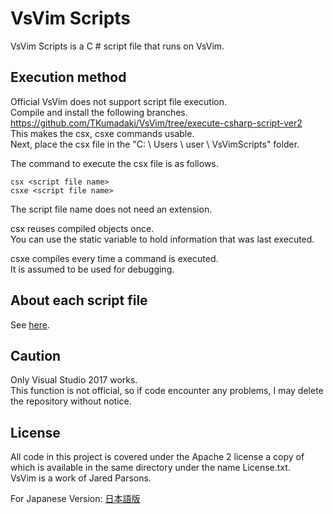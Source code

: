 VsVim Scripts
===

VsVim Scripts is a C # script file that runs on VsVim.  

## Execution method

Official VsVim does not support script file execution.  
Compile and install the following branches.  
https://github.com/TKumadaki/VsVim/tree/execute-csharp-script-ver2  
This makes the csx, csxe commands usable.  
Next, place the csx file in the "C: \ Users \ user \ VsVimScripts" folder.  

The command to execute the csx file is as follows.  

`csx <script file name>`  
`csxe <script file name>`  

The script file name does not need an extension.  

csx reuses compiled objects once.  
You can use the static variable to hold information that was last executed.  

csxe compiles every time a command is executed.  
It is assumed to be used for debugging.  

## About each script file

See [here](Documentation/ScriptFiles.md).  

## Caution

Only Visual Studio 2017 works.  
This function is not official, so if code encounter any problems, I may delete the repository without notice.  

## License

All code in this project is covered under the Apache 2 license a copy of which is available in the same directory under the name License.txt.  
VsVim is a work of Jared Parsons.  

For Japanese Version: [日本語版](README.ja.md)
